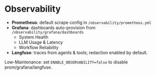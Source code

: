 # Observability

- **Prometheus**: default scrape config in `/observability/prometheus.yml`
- **Grafana**: dashboards auto-provision from `/observability/grafana/dashboards`
  - System Health
  - LLM Usage & Latency
  - Workflow Reliability
- **Langfuse**: traces from agents & tools; redaction enabled by default.

Low-Maintenance: set `ENABLE_OBSERVABILITY=false` to disable prom/grafana/langfuse.
